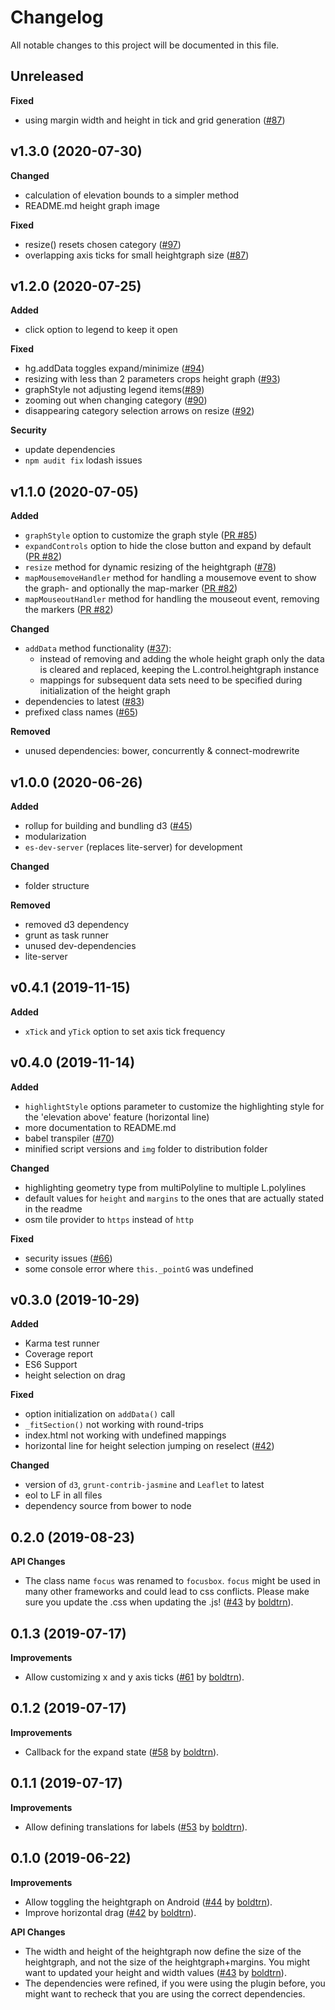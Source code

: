 # Changelog
All notable changes to this project will be documented in this file.

## Unreleased

**Fixed**
- using margin width and height in tick and grid generation ([#87](https://github.com/GIScience/Leaflet.Heightgraph/issues/87))

## v1.3.0 (2020-07-30)

**Changed**
- calculation of elevation bounds to a simpler method
- README.md height graph image

**Fixed**
- resize() resets chosen category ([#97](https://github.com/GIScience/Leaflet.Heightgraph/issues/97))
- overlapping axis ticks for small heightgraph size ([#87](https://github.com/GIScience/Leaflet.Heightgraph/issues/87))

## v1.2.0 (2020-07-25)

**Added**
- click option to legend to keep it open

**Fixed**
- hg.addData toggles expand/minimize ([#94](https://github.com/GIScience/Leaflet.Heightgraph/issues/94))
- resizing with less than 2 parameters crops height graph ([#93](https://github.com/GIScience/Leaflet.Heightgraph/issues/93))
- graphStyle not adjusting legend items([#89](https://github.com/GIScience/Leaflet.Heightgraph/issues/89))
- zooming out when changing category ([#90](https://github.com/GIScience/Leaflet.Heightgraph/issues/90))
- disappearing category selection arrows on resize ([#92](https://github.com/GIScience/Leaflet.Heightgraph/issues/92))

**Security**
- update dependencies
- `npm audit fix` lodash issues

## v1.1.0 (2020-07-05)

**Added**
- `graphStyle` option to customize the graph style ([PR #85](https://github.com/GIScience/Leaflet.Heightgraph/pull/85))
- `expandControls` option to hide the close button and expand by default ([PR #82](https://github.com/GIScience/Leaflet.Heightgraph/pull/82))
- `resize` method for dynamic resizing of the heightgraph ([#78](https://github.com/GIScience/Leaflet.Heightgraph/issues/78))
- `mapMousemoveHandler` method for handling a mousemove event to show the graph- and optionally the map-marker ([PR #82](https://github.com/GIScience/Leaflet.Heightgraph/pull/82))
- `mapMouseoutHandler` method for handling the mouseout event, removing the markers ([PR #82](https://github.com/GIScience/Leaflet.Heightgraph/pull/82))

**Changed**
- `addData` method functionality ([#37](https://github.com/GIScience/Leaflet.Heightgraph/issues/37)):
    - instead of removing and adding the whole height graph only the data
    is cleared and replaced, keeping the L.control.heightgraph instance
    - mappings for subsequent data sets need to be specified during
    initialization of the height graph
- dependencies to latest ([#83](https://github.com/GIScience/Leaflet.Heightgraph/issues/83))
- prefixed class names ([#65](https://github.com/GIScience/Leaflet.Heightgraph/issues/65))

**Removed**
- unused dependencies: bower, concurrently & connect-modrewrite

## v1.0.0 (2020-06-26)

**Added**
- rollup for building and bundling d3 ([#45](https://github.com/GIScience/Leaflet.Heightgraph/issues/45))
- modularization
- `es-dev-server` (replaces lite-server) for development

**Changed**
- folder structure

**Removed**
- removed d3 dependency
- grunt as task runner
- unused dev-dependencies
- lite-server

## v0.4.1 (2019-11-15)

**Added**
- `xTick` and `yTick` option to set axis tick frequency

## v0.4.0 (2019-11-14)

**Added**
- `highlightStyle` options parameter to customize the highlighting style
for the 'elevation above' feature (horizontal line)
- more documentation to README.md
- babel transpiler
([#70](https://github.com/GIScience/Leaflet.Heightgraph/issues/70))
- minified script versions and `img` folder to distribution folder

**Changed**
- highlighting geometry type from multiPolyline to multiple L.polylines
- default values for `height` and `margins` to the ones that are actually stated in the readme
- osm tile provider to `https` instead of `http`

**Fixed**
- security issues
([#66](https://github.com/GIScience/Leaflet.Heightgraph/issues/66))
- some console error where `this._pointG` was undefined

## v0.3.0 (2019-10-29)

**Added**
- Karma test runner
- Coverage report
- ES6 Support
- height selection on drag

**Fixed**
- option initialization on `addData()` call
- `_fitSection()` not working with round-trips
- index.html not working with undefined mappings
- horizontal line for height selection jumping on reselect
([#42](https://github.com/GIScience/Leaflet.Heightgraph/issues/42))

**Changed**
- version of `d3`, `grunt-contrib-jasmine` and `Leaflet` to latest
- eol to LF in all files
- dependency source from bower to node

## 0.2.0 (2019-08-23)

**API Changes**

* The class name `focus` was renamed to `focusbox`.
`focus` might be used in many other frameworks and could lead to css conflicts.
Please make sure you update the .css when updating the .js!
([#43](https://github.com/GIScience/Leaflet.Heightgraph/pull/64) by 
[boldtrn](https://github.com/boldtrn)).

## 0.1.3 (2019-07-17)

**Improvements**

* Allow customizing x and y axis ticks
([#61](https://github.com/GIScience/Leaflet.Heightgraph/pull/61) by
[boldtrn](https://github.com/boldtrn)).

## 0.1.2 (2019-07-17)

**Improvements**

* Callback for the expand state
([#58](https://github.com/GIScience/Leaflet.Heightgraph/pull/58) by
[boldtrn](https://github.com/boldtrn)).

## 0.1.1 (2019-07-17)

**Improvements**

* Allow defining translations for labels
([#53](https://github.com/GIScience/Leaflet.Heightgraph/pull/53) by
[boldtrn](https://github.com/boldtrn)).

## 0.1.0 (2019-06-22)

**Improvements**

* Allow toggling the heightgraph on Android
([#44](https://github.com/GIScience/Leaflet.Heightgraph/pull/44) by
[boldtrn](https://github.com/boldtrn)).
* Improve horizontal drag
([#42](https://github.com/GIScience/Leaflet.Heightgraph/pull/42) by
[boldtrn](https://github.com/boldtrn)).

**API Changes**

* The width and height of the heightgraph now define the size of the heightgraph,
and not the size of the heightgraph+margins.
You might want to updated your height and width values
([#43](https://github.com/GIScience/Leaflet.Heightgraph/pull/43) by
[boldtrn](https://github.com/boldtrn)).
* The dependencies were refined, if you were using the plugin before,
you might want to recheck that you are using the correct dependencies.

